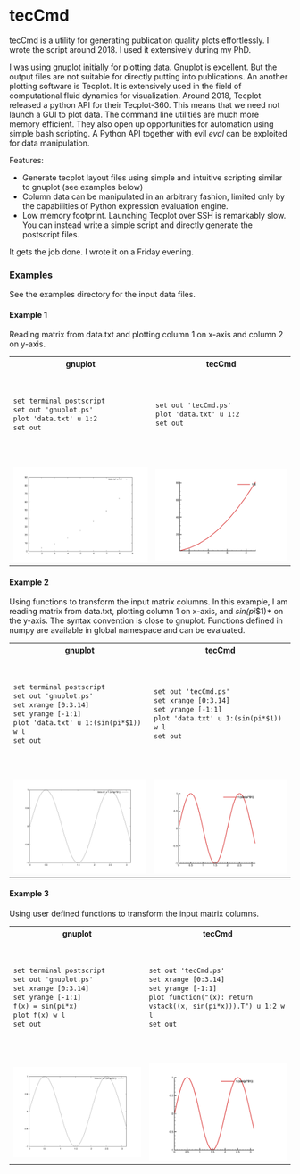 # tecCmd
tecCmd is a utility for generating publication quality plots effortlessly. I wrote the script around 2018. I used it extensively during my PhD. 

I was using gnuplot initially for plotting data. Gnuplot is excellent. But the output files are not suitable for directly putting into publications. An another plotting software is Tecplot. It is extensively used in the field of computational fluid dynamics for visualization. Around 2018, Tecplot released a python API for their Tecplot-360. This means that we need not launch a GUI to plot data. The command line utilities are much more memory efficient. They also open up opportunities for automation using simple bash scripting. A Python API together with evil *eval* can be exploited for data manipulation. 

Features:
- Generate tecplot layout files using simple and intuitive scripting similar to gnuplot (see examples below)
- Column data can be manipulated in an arbitrary fashion, limited only by the capabilities of Python expression evaluation engine.
- Low memory footprint. Launching Tecplot over SSH is remarkably slow. You can instead write a simple script and directly generate the postscript files. 

It gets the job done. I wrote it on a Friday evening.

### Examples

See the examples directory for the input data files.

#### Example 1
Reading matrix from data.txt and plotting column 1 on x-axis and column 2 on y-axis.

<table>
<tr>
    <th> gnuplot </th>
    <th> tecCmd </th>
</tr>

<tr>
  <td><pre>

    set terminal postscript
    set out 'gnuplot.ps'
    plot 'data.txt' u 1:2
    set out
    
  </pre></td>
  <td><pre>

    set out 'tecCmd.ps'
    plot 'data.txt' u 1:2
    set out
   
  </pre></td>
</tr>


<tr>
    <td><img src="examples/1/gnuplot.png"></td>
    <td><img src="examples/1/tecCmd.png"></td>
</tr>
</table>

#### Example 2
Using functions to transform the input matrix columns. In this example, I am reading matrix from data.txt, plotting column 1 on x-axis, and *sin(pi*$1)* on the y-axis. The syntax convention is close to gnuplot. Functions defined in numpy are available in global namespace and can be evaluated.

<table>
<tr>
    <th> gnuplot </th>
    <th> tecCmd </th>
</tr>

<tr>
  <td><pre>

    set terminal postscript
    set out 'gnuplot.ps'
    set xrange [0:3.14]
    set yrange [-1:1]
    plot 'data.txt' u 1:(sin(pi*$1)) w l
    set out
    
  </pre></td>
  <td><pre>

    set out 'tecCmd.ps'
    set xrange [0:3.14]
    set yrange [-1:1]
    plot 'data.txt' u 1:(sin(pi*$1)) w l
    set out
   
  </pre></td>
</tr>


<tr>
    <td><img src="examples/2/gnuplot.png"></td>
    <td><img src="examples/2/tecCmd.png"></td>
</tr>
</table>



#### Example 3
Using user defined functions to transform the input matrix columns. 

<table>
<tr>
    <th> gnuplot </th>
    <th> tecCmd </th>
</tr>

<tr>
  <td><pre>

    set terminal postscript
    set out 'gnuplot.ps'
    set xrange [0:3.14]
    set yrange [-1:1]
    f(x) = sin(pi*x)
    plot f(x) w l
    set out
    
  </pre></td>
  <td><pre>

    set out 'tecCmd.ps'
    set xrange [0:3.14]
    set yrange [-1:1]
    plot function("(x): return vstack((x, sin(pi*x))).T") u 1:2 w l
    set out
   
  </pre></td>
</tr>


<tr>
    <td><img src="examples/2/gnuplot.png"></td>
    <td><img src="examples/2/tecCmd.png"></td>
</tr>
</table>
